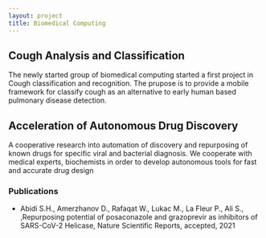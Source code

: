 ```yaml
---
layout: project
title: Biomedical Computing
---
```



<h2>Cough Analysis and Classification</h2>

The newly started group of biomedical computing started a first project in Cough classification and recognition. The prupose is to provide a mobile framework for classify cough as an alternative to early human based pulmonary disease detection.

<h2>Acceleration of Autonomous Drug Discovery</h2>

A cooperative research into automation of discovery and repurposing of known drugs for specific viral and bacterial diagnosis. We cooperate with medical experts, biochemists in order to develop autonomous tools for fast and accurate drug design


<h3> Publications</h3>

- Abidi S.H., Amerzhanov D., Rafaqat W., Lukac M., La Fleur P., Ali S., ,Repurposing potential of posaconazole and grazoprevir as inhibitors of SARS-CoV-2 Helicase, Nature Scientific Reports, accepted, 2021 
